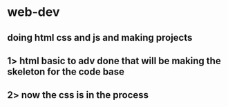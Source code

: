# web-dev
doing html css and js and making projects 
---------------------------------------------------------------------------------
1> html basic to adv done that will be making the skeleton for the code base 
------------------------------------------------------------------------------------
2> now the css is in the process
------------------------------------------------------------------------------------
